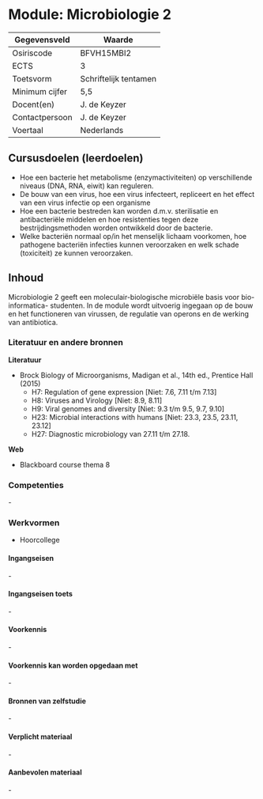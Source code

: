 # Module: Microbiologie 2

| Gegevensveld  | Waarde |
| ------------- | ------------- |
| Osiriscode  | BFVH15MBI2  |
| ECTS  | 3 |
| Toetsvorm  | Schriftelijk tentamen |
| Minimum cijfer  | 5,5 |
| Docent(en)  | J. de Keyzer |
| Contactpersoon  | J. de Keyzer |
| Voertaal  | Nederlands |

## Cursusdoelen (leerdoelen)

- Hoe een bacterie het metabolisme (enzymactiviteiten) op verschillende niveaus (DNA, RNA, eiwit) kan reguleren.
- De bouw van een virus, hoe een virus infecteert, repliceert en het effect van een virus infectie op een organisme
- Hoe een bacterie bestreden kan worden d.m.v. sterilisatie en antibacteriële middelen en hoe resistenties tegen deze bestrijdingsmethoden worden ontwikkeld door de bacterie.
- Welke bacteriën normaal op/in het menselijk lichaam voorkomen, hoe pathogene bacteriën infecties kunnen veroorzaken en welk schade (toxiciteit) ze kunnen veroorzaken.

## Inhoud

Microbiologie 2 geeft een moleculair-biologische microbiële basis voor bio-informatica- studenten. In de module wordt uitvoerig ingegaan op de bouw en het functioneren van virussen, de regulatie van operons en de werking van antibiotica.


### Literatuur en andere bronnen

**Literatuur**  
- Brock Biology of Microorganisms, Madigan et al., 14th ed., Prentice Hall (2015)
    - H7: Regulation of gene expression [Niet: 7.6, 7.11 t/m 7.13]
    - H8: Viruses and Virology [Niet: 8.9, 8.11]
    - H9: Viral genomes and diversity [Niet: 9.3 t/m 9.5, 9.7, 9.10]
    - H23: Microbial interactions with humans [Niet: 23.3, 23.5, 23.11, 23.12]
    - H27: Diagnostic microbiology van 27.11 t/m 27.18.

**Web**
- Blackboard course thema 8

### Competenties
\-

### Werkvormen  
- Hoorcollege

#### Ingangseisen 
\- 

#### Ingangseisen toets
\- 

#### Voorkennis
\-

#### Voorkennis kan worden opgedaan met
\-

#### Bronnen van zelfstudie
\-

#### Verplicht materiaal
\-

#### Aanbevolen materiaal
\-

